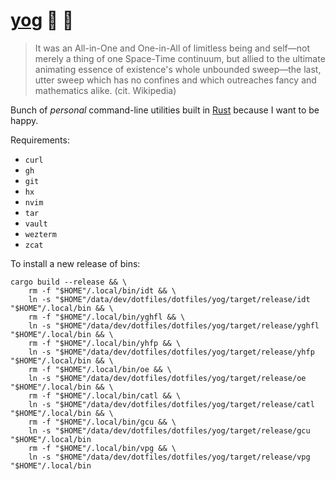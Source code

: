 # [yog](https://en.wikipedia.org/wiki/Cthulhu_Mythos_deities#Yog-Sothoth) 🍝 👀

> It was an All-in-One and One-in-All of limitless being and self—not merely a thing of one Space-Time continuum, but
> allied to the ultimate animating essence of existence's whole unbounded sweep—the last, utter sweep which has no
> confines and which outreaches fancy and mathematics alike. (cit. Wikipedia)

Bunch of _personal_ command-line utilities built in [Rust](https://www.rust-lang.org/) because I want to be happy.

Requirements:

- `curl`
- `gh`
- `git`
- `hx`
- `nvim`
- `tar`
- `vault`
- `wezterm`
- `zcat`

To install a new release of bins:

```console
cargo build --release && \
    rm -f "$HOME"/.local/bin/idt && \
    ln -s "$HOME"/data/dev/dotfiles/dotfiles/yog/target/release/idt "$HOME"/.local/bin && \
    rm -f "$HOME"/.local/bin/yghfl && \
    ln -s "$HOME"/data/dev/dotfiles/dotfiles/yog/target/release/yghfl "$HOME"/.local/bin && \
    rm -f "$HOME"/.local/bin/yhfp && \
    ln -s "$HOME"/data/dev/dotfiles/dotfiles/yog/target/release/yhfp "$HOME"/.local/bin && \
    rm -f "$HOME"/.local/bin/oe && \
    ln -s "$HOME"/data/dev/dotfiles/dotfiles/yog/target/release/oe "$HOME"/.local/bin && \
    rm -f "$HOME"/.local/bin/catl && \
    ln -s "$HOME"/data/dev/dotfiles/dotfiles/yog/target/release/catl "$HOME"/.local/bin && \
    rm -f "$HOME"/.local/bin/gcu && \
    ln -s "$HOME"/data/dev/dotfiles/dotfiles/yog/target/release/gcu "$HOME"/.local/bin
    rm -f "$HOME"/.local/bin/vpg && \
    ln -s "$HOME"/data/dev/dotfiles/dotfiles/yog/target/release/vpg "$HOME"/.local/bin
```
